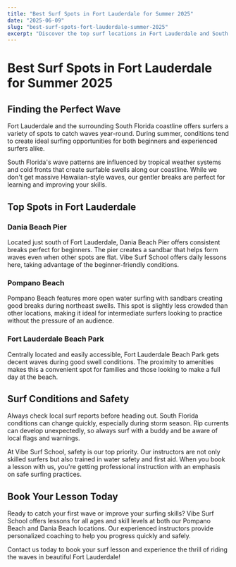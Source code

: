 ```yaml
---
title: "Best Surf Spots in Fort Lauderdale for Summer 2025"
date: "2025-06-09"
slug: "best-surf-spots-fort-lauderdale-summer-2025"
excerpt: "Discover the top surf locations in Fort Lauderdale and South Florida for summer 2025. Perfect for beginners and experienced surfers looking for the best waves and surf lessons."
---
```


# Best Surf Spots in Fort Lauderdale for Summer 2025

## Finding the Perfect Wave

Fort Lauderdale and the surrounding South Florida coastline offers surfers a variety of spots to catch waves year-round. During summer, conditions tend to create ideal surfing opportunities for both beginners and experienced surfers alike.

South Florida's wave patterns are influenced by tropical weather systems and cold fronts that create surfable swells along our coastline. While we don't get massive Hawaiian-style waves, our gentler breaks are perfect for learning and improving your skills.

## Top Spots in Fort Lauderdale

### Dania Beach Pier

Located just south of Fort Lauderdale, Dania Beach Pier offers consistent breaks perfect for beginners. The pier creates a sandbar that helps form waves even when other spots are flat. Vibe Surf School offers daily lessons here, taking advantage of the beginner-friendly conditions.

### Pompano Beach

Pompano Beach features more open water surfing with sandbars creating good breaks during northeast swells. This spot is slightly less crowded than other locations, making it ideal for intermediate surfers looking to practice without the pressure of an audience.

### Fort Lauderdale Beach Park

Centrally located and easily accessible, Fort Lauderdale Beach Park gets decent waves during good swell conditions. The proximity to amenities makes this a convenient spot for families and those looking to make a full day at the beach.

## Surf Conditions and Safety

Always check local surf reports before heading out. South Florida conditions can change quickly, especially during storm season. Rip currents can develop unexpectedly, so always surf with a buddy and be aware of local flags and warnings.

At Vibe Surf School, safety is our top priority. Our instructors are not only skilled surfers but also trained in water safety and first aid. When you book a lesson with us, you're getting professional instruction with an emphasis on safe surfing practices.

## Book Your Lesson Today

Ready to catch your first wave or improve your surfing skills? Vibe Surf School offers lessons for all ages and skill levels at both our Pompano Beach and Dania Beach locations. Our experienced instructors provide personalized coaching to help you progress quickly and safely.

Contact us today to book your surf lesson and experience the thrill of riding the waves in beautiful Fort Lauderdale!
